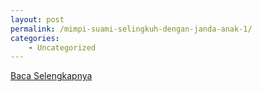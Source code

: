 ```yaml
---
layout: post
permalink: /mimpi-suami-selingkuh-dengan-janda-anak-1/
categories:
    - Uncategorized
---
```


[Baca Selengkapnya](/07)